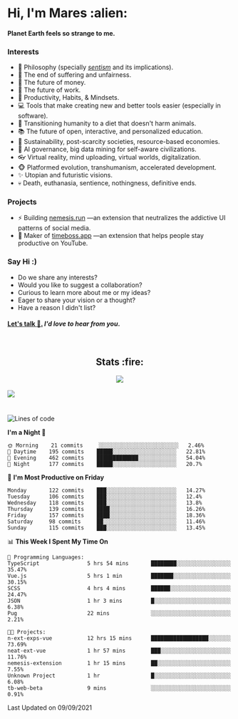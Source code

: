 <h1>Hi, I'm Mares :alien:</h1>

#### Planet Earth feels so strange to me.

### **Interests**

- 🌊 Philosophy (specially [_sentism_][sentismmedium] and its implications).
- 🎯 The end of suffering and unfairness.
- 💸 The future of money.
- 💼 The future of work.
- 🧠 Productivity, Habits, & Mindsets.
- 💻 Tools that make creating new and better tools easier (especially in software).
- 🥗 Transitioning humanity to a diet that doesn't harm animals.
- 📚 The future of open, interactive, and personalized education.
- 🌱 Sustainability, post-scarcity societies, resource-based economies.
- 🤖 AI governance, big data mining for self-aware civilizations.
- 👓 Virtual reality, mind uploading, virtual worlds, digitalization.
- 🐵 Platformed evolution, transhumanism, accelerated development.
- ✨ Utopian and futuristic visions.
- 💀 Death, euthanasia, sentience, nothingness, definitive ends.


### **Projects**

- ⚡ Building [nemesis.run](https://nemesis.run) —an extension that neutralizes the addictive UI patterns of social media.
- 💎 Maker of [timeboss.app](https://timeboss.app) —an extension that helps people stay productive on YouTube.


### **Say Hi :)**

- Do we share any interests?
- Would you like to suggest a collaboration?
- Curious to learn more about me or my ideas?
- Eager to share your vision or a thought?
- Have a reason I didn't list?

#### [Let's talk :wave:.](mailto:mareszhar@gmail.com) _I'd love to hear from you_.

[sentismmedium]: https://medium.com/@mareszhar/born-a-prisoner-a-reflection-about-life-its-struggles-and-a-plan-to-escape-d8566ce9b026

<br>

<h2 align="center">Stats :fire:</h2>

<div align="center">
  <img src="https://github-readme-streak-stats.herokuapp.com?user=mareszhar&theme=black-ice&hide_border=true&stroke=FFFFFF15&ring=DF8FFE&fire=DF8FFE&currStreakLabel=DF8FFE&background=1A232A&currStreakNum=86FFAB&dates=B1AAB3FF">
</div>

<!-- Add or remove this: &dates=B1AAB3FF at the end of the streak stats URL if they get bugged and aren't updating -->

<br>

<img src="https://activity-graph.herokuapp.com/graph?username=mareszhar&theme=nord&bg_color=00000000&color=979797&line=DF8FFE&point=00000000&area=true&hide_border=true">

<br>

<h1></h1>

<!--START_SECTION:waka-->
![Lines of code](https://img.shields.io/badge/From%20Hello%20World%20I%27ve%20Written-118998%20lines%20of%20code-blue)

**I'm a Night 🦉** 

```text
🌞 Morning    21 commits     ░░░░░░░░░░░░░░░░░░░░░░░░░   2.46% 
🌆 Daytime    195 commits    █████░░░░░░░░░░░░░░░░░░░░   22.81% 
🌃 Evening    462 commits    █████████████░░░░░░░░░░░░   54.04% 
🌙 Night      177 commits    █████░░░░░░░░░░░░░░░░░░░░   20.7%

```
📅 **I'm Most Productive on Friday** 

```text
Monday       122 commits    ███░░░░░░░░░░░░░░░░░░░░░░   14.27% 
Tuesday      106 commits    ███░░░░░░░░░░░░░░░░░░░░░░   12.4% 
Wednesday    118 commits    ███░░░░░░░░░░░░░░░░░░░░░░   13.8% 
Thursday     139 commits    ████░░░░░░░░░░░░░░░░░░░░░   16.26% 
Friday       157 commits    ████░░░░░░░░░░░░░░░░░░░░░   18.36% 
Saturday     98 commits     ██░░░░░░░░░░░░░░░░░░░░░░░   11.46% 
Sunday       115 commits    ███░░░░░░░░░░░░░░░░░░░░░░   13.45%

```


📊 **This Week I Spent My Time On** 

```text
💬 Programming Languages: 
TypeScript               5 hrs 54 mins       ████████░░░░░░░░░░░░░░░░░   35.47% 
Vue.js                   5 hrs 1 min         ███████░░░░░░░░░░░░░░░░░░   30.15% 
SCSS                     4 hrs 4 mins        ██████░░░░░░░░░░░░░░░░░░░   24.47% 
JSON                     1 hr 3 mins         █░░░░░░░░░░░░░░░░░░░░░░░░   6.38% 
Pug                      22 mins             ░░░░░░░░░░░░░░░░░░░░░░░░░   2.21%

🐱‍💻 Projects: 
n-ext-exps-vue           12 hrs 15 mins      ██████████████████░░░░░░░   73.69% 
neat-ext-vue             1 hr 57 mins        ███░░░░░░░░░░░░░░░░░░░░░░   11.76% 
nemesis-extension        1 hr 15 mins        ██░░░░░░░░░░░░░░░░░░░░░░░   7.55% 
Unknown Project          1 hr                █░░░░░░░░░░░░░░░░░░░░░░░░   6.08% 
tb-web-beta              9 mins              ░░░░░░░░░░░░░░░░░░░░░░░░░   0.91%

```


 Last Updated on 09/09/2021
<!--END_SECTION:waka-->

